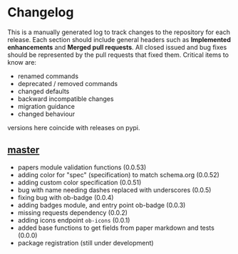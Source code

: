 # Changelog

This is a manually generated log to track changes to the repository for each release. 
Each section should include general headers such as **Implemented enhancements** 
and **Merged pull requests**. All closed issued and bug fixes should be 
represented by the pull requests that fixed them.
Critical items to know are:

 - renamed commands
 - deprecated / removed commands
 - changed defaults
 - backward incompatible changes
 - migration guidance
 - changed behaviour

versions here coincide with releases on pypi.

## [master](https://github.com/openbases/openbases-python/tree/master)
 - papers module validation functions (0.0.53)
 - adding color for "spec" (specification) to match schema.org (0.0.52)
 - adding custom color specification (0.0.51)
 - bug with name needing dashes replaced with underscores (0.0.5)
 - fixing bug with ob-badge (0.0.4)
 - adding badges module, and entry point ob-badge (0.0.3)
 - missing requests dependency (0.0.2)
 - adding icons endpoint `ob-icons` (0.0.1)
 - added base functions to get fields from paper markdown and tests (0.0.0)
 - package registration (still under development)
